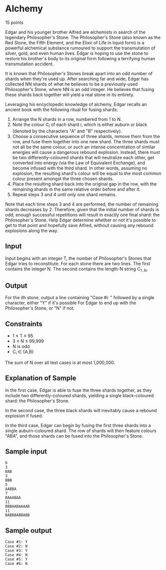 # Alchemy
15 points

Edgar and his younger brother Alfred are alchemists in search of the legendary Philosopher's Stone. The Philosopher's Stone (also known as the Red Stone, the Fifth Element, and the Elixir of Life in liquid form) is a powerful alchemical substance rumoured to support the transmutation of silver, gold, and even human lives. Edgar is hoping to use the stone to restore his brother's body to its original form following a terrifying human transmutation accident.

It is known that Philosopher's Stones break apart into an odd number of shards when they're used up. After searching far and wide, Edgar has collected NN shards of what he believes to be a previously-used Philosopher's Stone, where NN is an odd integer. He believes that fusing these shards back together will yield a real stone in its entirety.

Leveraging his encyclopedic knowledge of alchemy, Edgar recalls an ancient book with the following ritual for fusing shards:

1. Arrange the N shards in a row, numbered from 1 to N.
1. Note the colour C<sub>i</sub> of each shard i, which is either auburn or black (denoted by the characters "A" and "B" respectively).
1. Choose a consecutive sequence of three shards, remove them from the row, and fuse them together into one new shard. The three shards must not all be the same colour, or such an intense concentration of similar energies will cause a dangerous rebound explosion. Instead, there must be two differently-coloured shards that will neutralize each other, get converted into energy (via the Law of Equivalent Exchange), and become infused with the third shard. In other words, assuming no explosion, the resulting shard's colour will be equal to the most common colour present amongst the three chosen shards.
1. Place the resulting shard back into the original gap in the row, with the remaining shards in the same relative order before and after it.
1. Repeat steps 3 and 4 until only one shard remains.

Note that each time steps 3 and 4 are performed, the number of remaining shards decreases by 2. Therefore, given that the initial number of shards is odd, enough successful repetitions will result in exactly one final shard: the Philosopher's Stone. Help Edgar determine whether or not it's possible to get to that point and hopefully save Alfred, without causing any rebound explosions along the way.

## Input
Input begins with an integer T, the number of Philosopher's Stones that Edgar tries to reconstitute. For each stone there are two lines. The first contains the integer N. The second contains the length-N string C<sub>1..N</sub>.

## Output
For the ith stone, output a line containing "Case #i: " followed by a single character, either "Y" if it's possible For Edgar to end up with the Philosopher's Stone, or "N" if not.

## Constraints
- 1 ≤ T ≤ 95
- 3 ≤ N ≤ 99,999
- N is odd
- C<sub>i</sub> ∈ {A,B}

The sum of N over all test cases is at most 1,000,000.

## Explanation of Sample
In the first case, Edgar is able to fuse the three shards together, as they include two differently-coloured shards, yielding a single black-coloured shard: the Philosopher's Stone.

In the second case, the three black shards will inevitably cause a rebound explosion if fused.

In the third case, Edgar can begin by fusing the first three shards into a single auburn-coloured shard. The row of shards will then feature colours "ABA", and those shards can be fused into the Philosopher's Stone.


## Sample input

    6
    3
    BAB
    3
    BBB
    5
    AABBA
    7
    BAAABAA
    11
    BBBAABAAAAB
    11
    BABBBABBABB

## Sample output

    Case #1: Y
    Case #2: N
    Case #3: Y
    Case #4: N
    Case #5: Y
    Case #6: N
